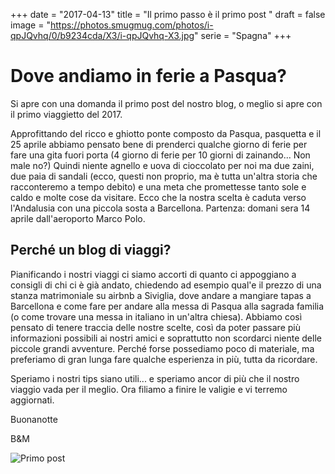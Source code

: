 +++
date = "2017-04-13"
title = "Il primo passo è il primo post "
draft = false
image = "https://photos.smugmug.com/photos/i-qpJQvhq/0/b9234cda/X3/i-qpJQvhq-X3.jpg"
serie = "Spagna"
+++

# Dove andiamo in ferie a Pasqua? 

Si apre con una domanda il primo post del nostro blog, o meglio si apre con il primo viaggietto del 2017. 
    
Approfittando del ricco e ghiotto ponte composto da Pasqua, pasquetta e il 25 aprile abbiamo pensato bene di prenderci qualche giorno di ferie per fare una gita fuori porta (4 giorno di ferie per 10 giorni di zainando... Non male no?) 
Quindi niente agnello e uova di cioccolato per noi ma due zaini, due paia di sandali (ecco, questi non proprio, ma è tutta un'altra storia che racconteremo a tempo debito) e una meta che promettesse tanto sole e caldo e molte cose da visitare. 
Ecco che la nostra scelta è caduta verso l'Andalusia con una piccola sosta a Barcellona. Partenza: domani sera 14 aprile dall'aeroporto Marco Polo. 

## Perché un blog di viaggi? 
Pianificando i nostri viaggi ci siamo accorti di quanto ci appoggiano a consigli di chi ci è già andato, chiedendo ad esempio qual'e il prezzo di una stanza matrimoniale su airbnb a Siviglia, dove andare a mangiare tapas a Barcellona e come fare per andare alla messa di Pasqua alla sagrada familia (o come trovare una messa in italiano in un'altra chiesa). 
Abbiamo così pensato di tenere traccia delle nostre scelte, così da poter passare più informazioni possibili ai nostri amici e soprattutto non scordarci niente delle piccole grandi avventure. Perché forse possediamo poco di materiale, ma preferiamo di gran lunga fare qualche esperienza in più, tutta da ricordare.
 
Speriamo i nostri tips siano utili... e speriamo ancor di più che il nostro viaggio vada per il meglio. 
Ora filiamo a finire le valigie e vi terremo aggiornati. 

Buonanotte 

B&M

![Primo post](https://photos.smugmug.com/photos/i-T9D3vhm/0/77af1785/XL/i-T9D3vhm-XL.jpg)

